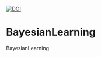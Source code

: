 [![DOI](https://zenodo.org/badge/6365411.svg)](https://zenodo.org/badge/latestdoi/6365411)

BayesianLearning
================

BayesianLearning
